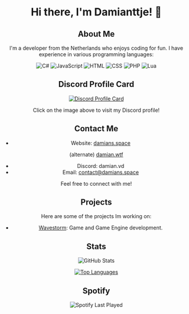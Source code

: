 <div align="center">

# Hi there, I'm Damianttje! 👋

## About Me
I'm a developer from the Netherlands who enjoys coding for fun. I have experience in various programming languages:

  <img src="https://img.icons8.com/color/48/000000/c-sharp-logo.png" alt="C#" title="C#" />
  <img src="https://img.icons8.com/color/48/000000/javascript.png" alt="JavaScript" title="JavaScript" />
  <img src="https://img.icons8.com/color/48/000000/html-5.png" alt="HTML" title="HTML" />
  <img src="https://img.icons8.com/color/48/000000/css3.png" alt="CSS" title="CSS" />
  <img src="https://img.icons8.com/officel/48/000000/php-logo.png" alt="PHP" title="PHP" />
  <img src="https://img.icons8.com/color/lua-language" alt="Lua" title="Lua" />

## Discord Profile Card
[![Discord Profile Card](https://lanyard.cnrad.dev/api/501513498237337620?borderRadius=10px&animated=true&bg=323232&idleMessage=Hey+Hey+Im+not+doing+anything+at+the+moment)](https://discord.com/users/501513498237337620)

Click on the image above to visit my Discord profile!

## Contact Me
- Website: [damians.space](https://damians.space/)

(alternate) [damian.wtf](https://damian.wtf/)
- Discord: damian.vd
- Email: contact@damians.space

Feel free to connect with me!

## Projects
Here are some of the projects Im working on:
- [Wavestorm](https://github.com/wavestormgames): Game and Game Engine development.

## Stats
![GitHub Stats](https://github-readme-stats.vercel.app/api?username=yourusername&show_icons=true&theme=radical)

[![Top Languages](https://github-readme-stats.vercel.app/api/top-langs/?username=yourusername&layout=compact&theme=radical)](https://github.com/yourusername)

## Spotify
![Spotify Last Played](https://spotify-recently-played-readme.vercel.app/api?user=21h5lfb3fjeivnfjmyrbymmui)

</div>
